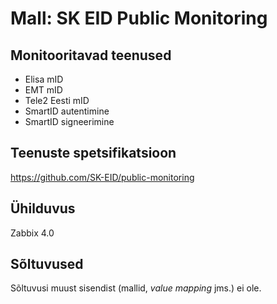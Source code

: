 # Mall: SK EID Public Monitoring

## Monitooritavad teenused
 - Elisa mID
 - EMT mID
 - Tele2 Eesti mID
 - SmartID autentimine
 - SmartID signeerimine

## Teenuste spetsifikatsioon
https://github.com/SK-EID/public-monitoring

## Ühilduvus
Zabbix 4.0

## Sõltuvused
Sõltuvusi muust sisendist (mallid, _value mapping_ jms.) ei ole.
